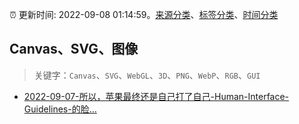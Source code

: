 :alarm_clock: 更新时间: 2022-09-08 01:14:59。[来源分类](../README.md)、[标签分类](../TAGS.md)、[时间分类](../TIMELINE.md)

## Canvas、SVG、图像


> 关键字：`Canvas`、`SVG`、`WebGL`、`3D`、`PNG`、`WebP`、`RGB`、`GUI`



- [2022-09-07-所以，苹果最终还是自己打了自己-Human-Interface-Guidelines-的脸…](https://www.v2ex.com/t/878488) 